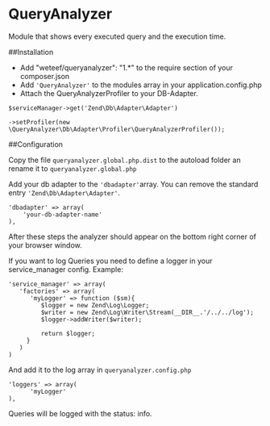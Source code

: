 QueryAnalyzer
=============

Module that shows every executed query and the execution time.


##Installation
- Add "weteef/queryanalyzer": "1.*" to the require section of your composer.json
- Add ```'QueryAnalyzer'``` to the modules array in your application.config.php
- Attach the QueryAnalyzerProfiler to your DB-Adapter.
```
$serviceManager->get('Zend\Db\Adapter\Adapter')

->setProfiler(new \QueryAnalyzer\Db\Adapter\Profiler\QueryAnalyzerProfiler());
```

##Configuration

Copy the file ```queryanalyzer.global.php.dist``` to the autoload folder an rename it to ```queryanalyzer.global.php```

Add your db adapter to the ```'dbadapter'```array. You can remove the standard entry ```'Zend\Db\Adapter\Adapter'```.

```
'dbadapter' => array(
    'your-db-adapter-name'
),
```
After these steps the analyzer should appear on the bottom right corner of your browser window.

If you want to log Queries you need to define a logger in your service_manager config. Example:
```
'service_manager' => array(
   'factories' => array(
      'myLogger' => function ($sm){
         $logger = new Zend\Log\Logger;
         $writer = new Zend\Log\Writer\Stream(__DIR__.'/../../log');
         $logger->addWriter($writer);

         return $logger;
     }
   )
)
```

And add it to the log array in ```queryanalyzer.config.php```

```
'loggers' => array(
      'myLogger'   
),
```

Queries will be logged with the status: info.
